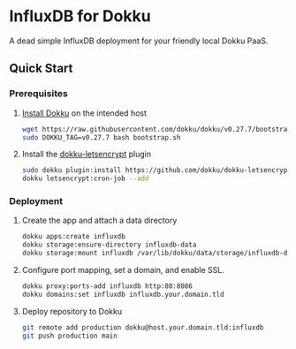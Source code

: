 # InfluxDB for Dokku

A dead simple InfluxDB deployment for your friendly local Dokku PaaS.

## Quick Start

### Prerequisites

1. [Install Dokku](https://dokku.com/docs/getting-started/installation/) on the intended host

   ```bash
   wget https://raw.githubusercontent.com/dokku/dokku/v0.27.7/bootstrap.sh;
   sudo DOKKU_TAG=v0.27.7 bash bootstrap.sh
   ```

2. Install the [dokku-letsencrypt](https://github.com/dokku/dokku-letsencrypt) plugin

   ```bash
   sudo dokku plugin:install https://github.com/dokku/dokku-letsencrypt.git
   dokku letsencrypt:cron-job --add
   ```

### Deployment

1. Create the app and attach a data directory

   ```bash
   dokku apps:create influxdb
   dokku storage:ensure-directory influxdb-data
   dokku storage:mount influxdb /var/lib/dokku/data/storage/influxdb-data:/var/lib/influxdb2
   ```

2. Configure port mapping, set a domain, and enable SSL.

   ```bash
   dokku proxy:ports-add influxdb http:80:8086
   dokku domains:set influxdb influxdb.your.domain.tld
   ```

3. Deploy repository to Dokku

   ```bash
   git remote add production dokku@host.your.domain.tld:influxdb
   git push production main
   ```
